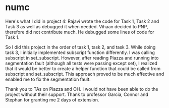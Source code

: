 # numc

Here's what I did in project 4:
Rajavi wrote the code for Task 1, Task 2 and Task 3 as well as debugged it when needed. Vihaan decided to PNP, therefore did not contribute much. He debugged some lines of code for Task 1.

So I did this project in the order of task 1, task 2, and task 3. While doing task 3, I initially implemented subscript function differently. I was calling subscript in set_subscript. However, after reading Piazza and running into segmentation fault (although all tests were passing except set), I realized that it would be better to create a helper function that could be called from subscript and set_subscript. This approach proved to be much effective and enabled me to fix the segmentation fault.

Thank you to TAs on Piazza and OH. I would not have been able to do the project without their support. Thank to professor Garcia, Connor and Stephan for granting me 2 days of extension.
